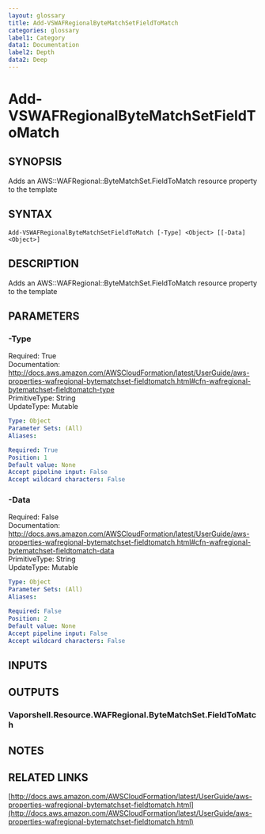 ```yaml
---
layout: glossary
title: Add-VSWAFRegionalByteMatchSetFieldToMatch
categories: glossary
label1: Category
data1: Documentation
label2: Depth
data2: Deep
---
```


# Add-VSWAFRegionalByteMatchSetFieldToMatch

## SYNOPSIS
Adds an AWS::WAFRegional::ByteMatchSet.FieldToMatch resource property to the template

## SYNTAX

```
Add-VSWAFRegionalByteMatchSetFieldToMatch [-Type] <Object> [[-Data] <Object>]
```

## DESCRIPTION
Adds an AWS::WAFRegional::ByteMatchSet.FieldToMatch resource property to the template

## PARAMETERS

### -Type
Required: True    
Documentation: http://docs.aws.amazon.com/AWSCloudFormation/latest/UserGuide/aws-properties-wafregional-bytematchset-fieldtomatch.html#cfn-wafregional-bytematchset-fieldtomatch-type    
PrimitiveType: String    
UpdateType: Mutable

```yaml
Type: Object
Parameter Sets: (All)
Aliases: 

Required: True
Position: 1
Default value: None
Accept pipeline input: False
Accept wildcard characters: False
```

### -Data
Required: False    
Documentation: http://docs.aws.amazon.com/AWSCloudFormation/latest/UserGuide/aws-properties-wafregional-bytematchset-fieldtomatch.html#cfn-wafregional-bytematchset-fieldtomatch-data    
PrimitiveType: String    
UpdateType: Mutable

```yaml
Type: Object
Parameter Sets: (All)
Aliases: 

Required: False
Position: 2
Default value: None
Accept pipeline input: False
Accept wildcard characters: False
```

## INPUTS

## OUTPUTS

### Vaporshell.Resource.WAFRegional.ByteMatchSet.FieldToMatch

## NOTES

## RELATED LINKS

[http://docs.aws.amazon.com/AWSCloudFormation/latest/UserGuide/aws-properties-wafregional-bytematchset-fieldtomatch.html](http://docs.aws.amazon.com/AWSCloudFormation/latest/UserGuide/aws-properties-wafregional-bytematchset-fieldtomatch.html)

